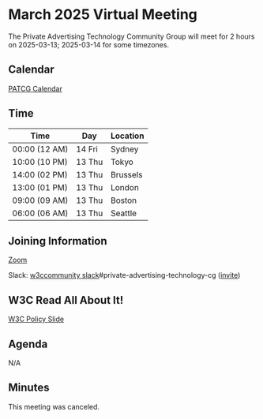 # March 2025 Virtual Meeting

The Private Advertising Technology Community Group will meet for 2 hours on 2025-03-13; 2025-03-14 for some timezones.

## Calendar

[PATCG Calendar](https://www.w3.org/groups/cg/patcg/calendar/)

## Time

| Time          | Day    | Location      |
| ------------- | ------ | ------------- |
| 00:00 (12 AM) | 14 Fri | Sydney        |
| 10:00 (10 PM) | 13 Thu | Tokyo         |
| 14:00 (02 PM) | 13 Thu | Brussels      |
| 13:00 (01 PM) | 13 Thu | London        |
| 09:00 (09 AM) | 13 Thu | Boston        |
| 06:00 (06 AM) | 13 Thu | Seattle       |

## Joining Information

[Zoom](https://w3c.zoom.us/j/82659868398?pwd=R2wyMlVzVGcwcmZJb1BpZmdDc2crUT09)

Slack: [w3ccommunity slack](https://w3ccommunity.slack.com/)#private-advertising-technology-cg ([invite](https://www.w3.org/slack-w3ccommunity-invite))
  
## W3C Read All About It!

[W3C Policy Slide](https://github.com/patcg/meetings/blob/main/W3C%20Read%20All%20About%20It!.pdf)

## Agenda

N/A

## Minutes

This meeting was canceled.
